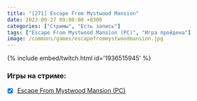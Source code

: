 ```yaml
---
title: "[271] Escape From Mystwood Mansion"
date: 2023-09-27 09:00:00 +0300
categories: ["Стримы", "Есть запись"]
tags: ["Escape From Mystwood Mansion (PC)", "Игра пройдена"]
image: /commons/games/escapefrommystwoodmansion.jpg
---
```


{% include embed/twitch.html id='1936515945' %}

### Игры на стриме:
+ [x] [Escape From Mystwood Mansion (PC)](/tags/escape-from-mystwood-mansion-pc)
